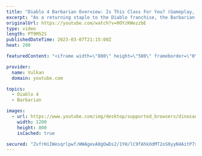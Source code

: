 ```yaml
---
title: "Diablo 4 Barbarian Overview: Is This Class For You? (Gameplay, Skills, Traits)"
excerpt: "As a returning staple to the Diablo franchise, the Barbarian is the poster child of overwhelming strength, brutality, and weapon ..."
originalUrl: https://youtube.com/watch?v=0OYzKWezzbE
type: video
length: PT9M52S
publishedDateTime: 2023-03-07T21:15:00Z
heat: 200

featuredContent: "<iframe width=\"800\" height=\"500\" frameborder=\"0\" src=\"https://www.youtube.com/embed/0OYzKWezzbE\" allow=\"accelerometer; autoplay; encrypted-media; gyroscope; picture-in-picture\" allowfullscreen></iframe>"

provider:
  name: Vulkan
  domain: youtube.com

topics:
  - Diablo 4
  - Barbarian

images:
  - url: https://www.youtube.com/img/desktop/supported_browsers/dinosaur.png
    width: 1200
    height: 800
    isCached: true

secured: "ZvfrHiIWesqrlpwf/WWAgevA8gOwDs2/1YH/lC9fAhkOdMT2oS0yyN4AitP7xcu8R6EcV1Jm4zw7iyz4/2ZVri/S13k+Ru00HronwUEjG9E17olXm6SFmc2Wxqc97Dsa7HaDs3u9utGE/jX9s4DCondXb3+moo/xm/sck4m2TUkiqWb+Yg8mU89iA8h77uTrOMc0onOyKoG51Qckv2wSytpfqJz/Ro2C6sIfV63WPAhu3iBaNB9hinVWJArA5Sdeyfj+6NaYzeZbP/sNvWpQtsLcdA9tAv8MpBCI4IGx65uK91RkwhB9m5vb5YWrJZpDCSMwO/3ANhKKDLAjaPQXQJ5bHnPb05z62lI7y0yaWtnLeVqGwaDQ5b/coK+sJL6N47y7+S01bf52nst5WgwuJUMONu8v7qSHwxs4jq8Aqrw=;zcFI+LQj7xCYulsTrm8vGg=="
---
```


